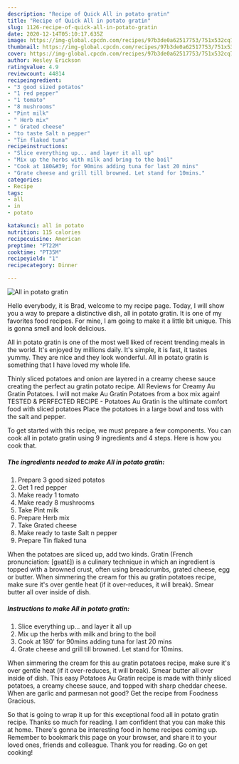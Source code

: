 ```yaml
---
description: "Recipe of Quick All in potato gratin"
title: "Recipe of Quick All in potato gratin"
slug: 1126-recipe-of-quick-all-in-potato-gratin
date: 2020-12-14T05:10:17.635Z
image: https://img-global.cpcdn.com/recipes/97b3de0a62517753/751x532cq70/all-in-potato-gratin-recipe-main-photo.jpg
thumbnail: https://img-global.cpcdn.com/recipes/97b3de0a62517753/751x532cq70/all-in-potato-gratin-recipe-main-photo.jpg
cover: https://img-global.cpcdn.com/recipes/97b3de0a62517753/751x532cq70/all-in-potato-gratin-recipe-main-photo.jpg
author: Wesley Erickson
ratingvalue: 4.9
reviewcount: 44814
recipeingredient:
- "3 good sized potatos"
- "1 red pepper"
- "1 tomato"
- "8 mushrooms"
- "Pint milk"
- " Herb mix"
- " Grated cheese"
- "to taste Salt n pepper"
- "Tin flaked tuna"
recipeinstructions:
- "Slice everything up... and layer it all up"
- "Mix up the herbs with milk and bring to the boil"
- "Cook at 180&#39; for 90mins adding tuna for last 20 mins"
- "Grate cheese and grill till browned. Let stand for 10mins."
categories:
- Recipe
tags:
- all
- in
- potato

katakunci: all in potato 
nutrition: 115 calories
recipecuisine: American
preptime: "PT22M"
cooktime: "PT35M"
recipeyield: "1"
recipecategory: Dinner

---
```



![All in potato gratin](https://img-global.cpcdn.com/recipes/97b3de0a62517753/751x532cq70/all-in-potato-gratin-recipe-main-photo.jpg)

Hello everybody, it is Brad, welcome to my recipe page. Today, I will show you a way to prepare a distinctive dish, all in potato gratin. It is one of my favorites food recipes. For mine, I am going to make it a little bit unique. This is gonna smell and look delicious.

All in potato gratin is one of the most well liked of recent trending meals in the world. It's enjoyed by millions daily. It's simple, it is fast, it tastes yummy. They are nice and they look wonderful. All in potato gratin is something that I have loved my whole life.

Thinly sliced potatoes and onion are layered in a creamy cheese sauce creating the perfect au gratin potato recipe. All Reviews for Creamy Au Gratin Potatoes. I will not make Au Gratin Potatoes from a box mix again! TESTED &amp; PERFECTED RECIPE - Potatoes Au Gratin is the ultimate comfort food with sliced potatoes Place the potatoes in a large bowl and toss with the salt and pepper.


To get started with this recipe, we must prepare a few components. You can cook all in potato gratin using 9 ingredients and 4 steps. Here is how you cook that.

<!--inarticleads1-->

##### The ingredients needed to make All in potato gratin:

1. Prepare 3 good sized potatos
1. Get 1 red pepper
1. Make ready 1 tomato
1. Make ready 8 mushrooms
1. Take Pint milk
1. Prepare  Herb mix
1. Take  Grated cheese
1. Make ready to taste Salt n pepper
1. Prepare Tin flaked tuna


When the potatoes are sliced up, add two kinds. Gratin (French pronunciation: [ɡʁatɛ̃]) is a culinary technique in which an ingredient is topped with a browned crust, often using breadcrumbs, grated cheese, egg or butter. When simmering the cream for this au gratin potatoes recipe, make sure it&#39;s over gentle heat (if it over-reduces, it will break). Smear butter all over inside of dish. 

<!--inarticleads2-->

##### Instructions to make All in potato gratin:

1. Slice everything up... and layer it all up
1. Mix up the herbs with milk and bring to the boil
1. Cook at 180&#39; for 90mins adding tuna for last 20 mins
1. Grate cheese and grill till browned. Let stand for 10mins.


When simmering the cream for this au gratin potatoes recipe, make sure it&#39;s over gentle heat (if it over-reduces, it will break). Smear butter all over inside of dish. This easy Potatoes Au Gratin recipe is made with thinly sliced potatoes, a creamy cheese sauce, and topped with sharp cheddar cheese. When are garlic and parmesan not good? Get the recipe from Foodness Gracious. 

So that is going to wrap it up for this exceptional food all in potato gratin recipe. Thanks so much for reading. I am confident that you can make this at home. There's gonna be interesting food in home recipes coming up. Remember to bookmark this page on your browser, and share it to your loved ones, friends and colleague. Thank you for reading. Go on get cooking!
